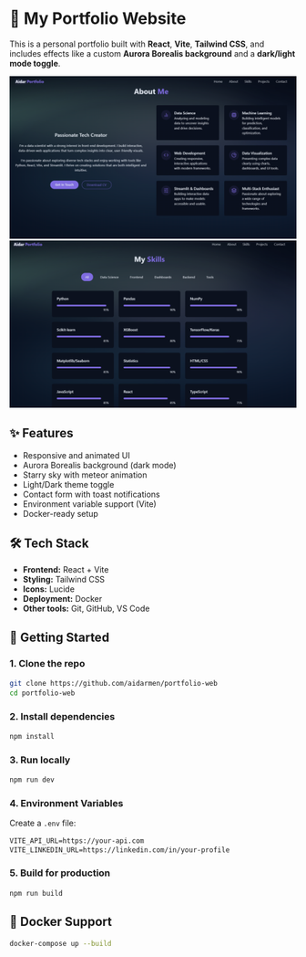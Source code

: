 # 🌌 My Portfolio Website

This is a personal portfolio built with **React**, **Vite**, **Tailwind CSS**, and includes effects like a custom **Aurora Borealis background** and a **dark/light mode toggle**.

![Screenshot](Screenshot1.png)
![Screenshot](Screenshot2.png)

## ✨ Features

- Responsive and animated UI
- Aurora Borealis background (dark mode)
- Starry sky with meteor animation
- Light/Dark theme toggle
- Contact form with toast notifications
- Environment variable support (Vite)
- Docker-ready setup

## 🛠 Tech Stack

- **Frontend:** React + Vite
- **Styling:** Tailwind CSS
- **Icons:** Lucide
- **Deployment:** Docker
- **Other tools:** Git, GitHub, VS Code

## 🚀 Getting Started

### 1. Clone the repo

```bash
git clone https://github.com/aidarmen/portfolio-web
cd portfolio-web
```

### 2. Install dependencies

```bash
npm install
```

### 3. Run locally

```bash
npm run dev
```

### 4. Environment Variables

Create a `.env` file:

```env
VITE_API_URL=https://your-api.com
VITE_LINKEDIN_URL=https://linkedin.com/in/your-profile
```

### 5. Build for production

```bash
npm run build
```

## 🐳 Docker Support

```bash
docker-compose up --build
```